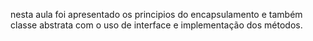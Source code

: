 nesta aula foi apresentado os principios do encapsulamento e também classe abstrata
com o uso de interface e implementação dos métodos.